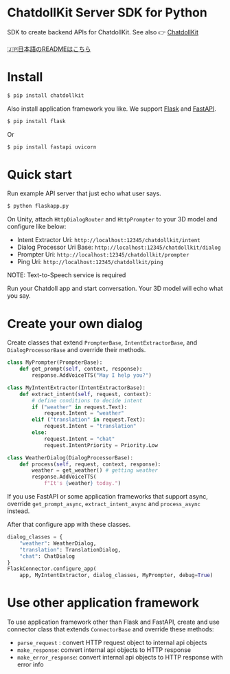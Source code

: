 # ChatdollKit Server SDK for Python

SDK to create backend APIs for ChatdollKit. See also 👉 [ChatdollKit](https://github.com/uezo/ChatdollKit)

[🇯🇵日本語のREADMEはこちら](https://github.com/uezo/chatdollkit-dialog-python/blob/master/README.ja.md)

# Install

```bash
$ pip install chatdollkit
```

Also install application framework you like. We support [Flask](https://flask.palletsprojects.com/) and [FastAPI](https://fastapi.tiangolo.com/).

```bash
$ pip install flask
```

Or

```bash
$ pip install fastapi uvicorn
```


# Quick start

Run example API server that just echo what user says.

```bash
$ python flaskapp.py
```

On Unity, attach `HttpDialogRouter` and `HttpPrompter` to your 3D model and configure like below:

- Intent Extractor Uri: `http://localhost:12345/chatdollkit/intent`
- Dialog Processor Uri Base: `http://localhost:12345/chatdollkit/dialog`
- Prompter Uri: `http://localhost:12345/chatdollkit/prompter`
- Ping Uri: `http://localhost:12345/chatdollkit/ping`

NOTE: Text-to-Speech service is required

Run your Chatdoll app and start conversation. Your 3D model will echo what you say.


# Create your own dialog

Create classes that extend `PrompterBase`, `IntentExtractorBase`, and `DialogProcessorBase` and override their methods.

```python
class MyPrompter(PrompterBase):
    def get_prompt(self, context, response):
        response.AddVoiceTTS("May I help you?")

class MyIntentExtractor(IntentExtractorBase):
    def extract_intent(self, request, context):
        # define conditions to decide intent
        if ("weather" in request.Text):
            request.Intent = "weather"
        elif ("translation" in request.Text):
            request.Intent = "translation"
        else:
            request.Intent = "chat"
            request.IntentPriority = Priority.Low

class WeatherDialog(DialogProcessorBase):
    def process(self, request, context, response):
        weather = get_weather() # getting weather
        response.AddVoiceTTS(
            f"It's {weather} today.")
```

If you use FastAPI or some application frameworks that support async, override `get_prompt_async`, `extract_intent_async` and `process_async` instead.

After that configure app with these classes.

```python
dialog_classes = {
    "weather": WeatherDialog,
    "translation": TranslationDialog,
    "chat": ChatDialog
}
FlaskConnector.configure_app(
    app, MyIntentExtractor, dialog_classes, MyPrompter, debug=True)
```

# Use other application framework

To use application framework other than Flask and FastAPI, create and use connector class that extends `ConnectorBase` and override these methods:

- `parse_request` : convert HTTP request object to internal api objects
- `make_response`: convert internal api objects to HTTP response
- `make_error_response`: convert internal api objects to HTTP response with error info
